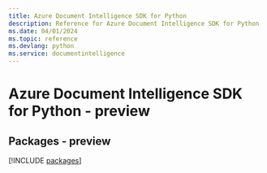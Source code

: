 ```yaml
---
title: Azure Document Intelligence SDK for Python
description: Reference for Azure Document Intelligence SDK for Python
ms.date: 04/01/2024
ms.topic: reference
ms.devlang: python
ms.service: documentintelligence
---
```

# Azure Document Intelligence SDK for Python - preview
## Packages - preview
[!INCLUDE [packages](document-intelligence-index.md)]